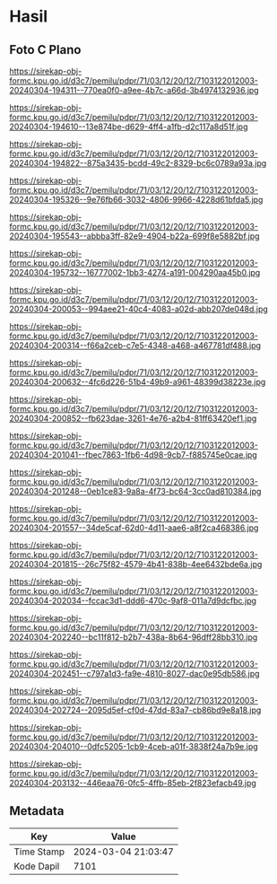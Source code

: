 # Hasil

## Foto C Plano

https://sirekap-obj-formc.kpu.go.id/d3c7/pemilu/pdpr/71/03/12/20/12/7103122012003-20240304-194311--770ea0f0-a9ee-4b7c-a66d-3b4974132936.jpg

https://sirekap-obj-formc.kpu.go.id/d3c7/pemilu/pdpr/71/03/12/20/12/7103122012003-20240304-194610--13e874be-d629-4ff4-a1fb-d2c117a8d51f.jpg

https://sirekap-obj-formc.kpu.go.id/d3c7/pemilu/pdpr/71/03/12/20/12/7103122012003-20240304-194822--875a3435-bcdd-49c2-8329-bc6c0789a93a.jpg

https://sirekap-obj-formc.kpu.go.id/d3c7/pemilu/pdpr/71/03/12/20/12/7103122012003-20240304-195326--9e76fb66-3032-4806-9966-4228d61bfda5.jpg

https://sirekap-obj-formc.kpu.go.id/d3c7/pemilu/pdpr/71/03/12/20/12/7103122012003-20240304-195543--abbba3ff-82e9-4904-b22a-699f8e5882bf.jpg

https://sirekap-obj-formc.kpu.go.id/d3c7/pemilu/pdpr/71/03/12/20/12/7103122012003-20240304-195732--16777002-1bb3-4274-a191-004290aa45b0.jpg

https://sirekap-obj-formc.kpu.go.id/d3c7/pemilu/pdpr/71/03/12/20/12/7103122012003-20240304-200053--994aee21-40c4-4083-a02d-abb207de048d.jpg

https://sirekap-obj-formc.kpu.go.id/d3c7/pemilu/pdpr/71/03/12/20/12/7103122012003-20240304-200314--f66a2ceb-c7e5-4348-a468-a467781df488.jpg

https://sirekap-obj-formc.kpu.go.id/d3c7/pemilu/pdpr/71/03/12/20/12/7103122012003-20240304-200632--4fc6d226-51b4-49b9-a961-48399d38223e.jpg

https://sirekap-obj-formc.kpu.go.id/d3c7/pemilu/pdpr/71/03/12/20/12/7103122012003-20240304-200852--fb623dae-3261-4e76-a2b4-81ff63420ef1.jpg

https://sirekap-obj-formc.kpu.go.id/d3c7/pemilu/pdpr/71/03/12/20/12/7103122012003-20240304-201041--fbec7863-1fb6-4d98-9cb7-f885745e0cae.jpg

https://sirekap-obj-formc.kpu.go.id/d3c7/pemilu/pdpr/71/03/12/20/12/7103122012003-20240304-201248--0eb1ce83-9a8a-4f73-bc64-3cc0ad810384.jpg

https://sirekap-obj-formc.kpu.go.id/d3c7/pemilu/pdpr/71/03/12/20/12/7103122012003-20240304-201557--34de5caf-62d0-4d11-aae6-a8f2ca468386.jpg

https://sirekap-obj-formc.kpu.go.id/d3c7/pemilu/pdpr/71/03/12/20/12/7103122012003-20240304-201815--26c75f82-4579-4b41-838b-4ee6432bde6a.jpg

https://sirekap-obj-formc.kpu.go.id/d3c7/pemilu/pdpr/71/03/12/20/12/7103122012003-20240304-202034--fccac3d1-ddd6-470c-9af8-011a7d9dcfbc.jpg

https://sirekap-obj-formc.kpu.go.id/d3c7/pemilu/pdpr/71/03/12/20/12/7103122012003-20240304-202240--bc11f812-b2b7-438a-8b64-96dff28bb310.jpg

https://sirekap-obj-formc.kpu.go.id/d3c7/pemilu/pdpr/71/03/12/20/12/7103122012003-20240304-202451--c797a1d3-fa9e-4810-8027-dac0e95db586.jpg

https://sirekap-obj-formc.kpu.go.id/d3c7/pemilu/pdpr/71/03/12/20/12/7103122012003-20240304-202724--2095d5ef-cf0d-47dd-83a7-cb86bd9e8a18.jpg

https://sirekap-obj-formc.kpu.go.id/d3c7/pemilu/pdpr/71/03/12/20/12/7103122012003-20240304-204010--0dfc5205-1cb9-4ceb-a01f-3838f24a7b9e.jpg

https://sirekap-obj-formc.kpu.go.id/d3c7/pemilu/pdpr/71/03/12/20/12/7103122012003-20240304-203132--446eaa76-0fc5-4ffb-85eb-2f823efacb49.jpg


## Metadata

| Key        | Value               |
| ---------- | ------------------- |
| Time Stamp | 2024-03-04 21:03:47 |
| Kode Dapil | 7101                |



